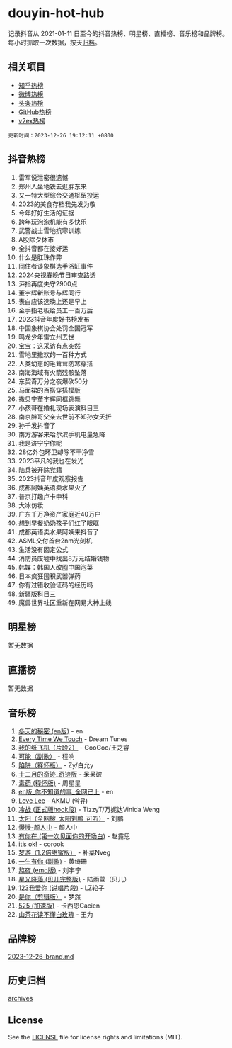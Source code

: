 # douyin-hot-hub

记录抖音从 2021-01-11 日至今的抖音热榜、明星榜、直播榜、音乐榜和品牌榜。每小时抓取一次数据，按天[归档](archives)。

## 相关项目

- [知乎热榜](https://github.com/lonnyzhang423/zhihu-hot-hub)
- [微博热榜](https://github.com/lonnyzhang423/weibo-hot-hub)
- [头条热榜](https://github.com/lonnyzhang423/toutiao-hot-hub)
- [GitHub热榜](https://github.com/lonnyzhang423/github-hot-hub)
- [v2ex热榜](https://github.com/lonnyzhang423/v2ex-hot-hub)


`更新时间：2023-12-26 19:12:11 +0800`

## 抖音热榜

1. 雷军说泄密很遗憾
1. 郑州人坐地铁去逛胖东来
1. 又一特大型综合交通枢纽投运
1. 2023的美食存档我先发为敬
1. 今年好好生活的证据
1. 跨年玩泡泡机能有多快乐
1. 武警战士雪地抗寒训练
1. A股除夕休市
1. 全抖音都在接好运
1. 什么是肛珠作弊
1. 同住者谈象棋选手浴缸事件
1. 2024央视春晚节目审查路透
1. 沪指再度失守2900点
1. 董宇辉新账号与辉同行
1. 表白应该选晚上还是早上
1. 金手指老板给员工一百万后
1. 2023抖音年度好书榜发布
1. 中国象棋协会处罚全国冠军
1. 鸣龙少年雷立州去世
1. 宝宝：这采访有点突然
1. 雪地里撒欢的一百种方式
1. 人类幼崽的毛茸茸防寒穿搭
1. 南海海域有火箭残骸坠落
1. 东契奇万分之夜爆砍50分
1. 马面裙的百搭穿搭模版
1. 撒贝宁董宇辉同框跳舞
1. 小孩哥在婚礼现场表演科目三
1. 南京胖哥父亲去世前不知孙女夭折
1. 孙千发抖音了
1. 南方游客来哈尔滨手机电量急降
1. 我是济宁宁你呢
1. 28亿外包环卫却除不干净雪
1. 2023平凡的我也在发光
1. 陆兵被开除党籍
1. 2023抖音年度观察报告
1. 成都阿姨英语卖水果火了
1. 普京打趣卢卡申科
1. 大冰仿妆
1. 广东千万净资产家庭近40万户
1. 想到早餐奶奶孩子们红了眼眶
1. 成都英语卖水果阿姨来抖音了
1. ASML交付首台2nm光刻机
1. 生活没有固定公式
1. 消防员废墟中找出8万元结婚钱物
1. 韩媒：韩国人改囤中国泡菜
1. 日本疯狂囤积武器弹药
1. 你有过错收验证码的经历吗
1. 新疆版科目三
1. 魔兽世界社区重新在网易大神上线

## 明星榜

暂无数据

## 直播榜

暂无数据

## 音乐榜

1. [冬天的秘密 (en版)](https://sf3-cdn-tos.douyinstatic.com/obj/tos-cn-ve-2774/okIuMHDdzyf3FjGK4Lphe1vfHcQaPIHAg0Z4CR) - en
1. [Every Time We Touch](https://sf6-cdn-tos.douyinstatic.com/obj/tos-cn-ve-2774/ogN6lUKQeBBfEVhIOMikG1CcJjugxk1tztZyhP) - Dream Tunes
1. [我的纸飞机（片段2）](https://sf3-cdn-tos.douyinstatic.com/obj/tos-cn-ve-2774/oM2ZrKcg2CD5AeRB2gkeXOFB1IxAGJdZPazYHf) - GooGoo/王之睿
1. [可能（副歌）](https://sf6-cdn-tos.douyinstatic.com/obj/tos-cn-ve-2774/cde1731888894259b333569393c2fb51) - 程响
1. [陷阱（释怀版）](https://sf6-cdn-tos.douyinstatic.com/obj/tos-cn-ve-2774/oE8C21LeZrzKLDFfQYgMzx4GAIHageG5IzayY7) - Zy/白允y
1. [十二月的奇迹_奇迹版](https://sf3-cdn-tos.douyinstatic.com/obj/tos-cn-ve-2774/oMslvA9FBzGMGHnyUuoiiUjtIAXfMz6tzwByW8) - 呆呆破
1. [毒药 (释怀版)](https://sf3-cdn-tos.douyinstatic.com/obj/tos-cn-ve-2774/oYILMEAzspdZBIzy4frJNB8ZHPHWAhiwowd4Ad) - 周星星
1. [en版_你不知道的事_全网已上](https://sf6-cdn-tos.douyinstatic.com/obj/tos-cn-ve-2774/o4QbYLDezHUtFyDKdF9XfmPhIewaqEQAggj6Cb) - en
1. [Love Lee](https://sf6-cdn-tos.douyinstatic.com/obj/tos-cn-ve-2774/o05GbkJGbCBTdDnMtB0fwOYgkeZp23vrWQDQBS) - AKMU (악뮤)
1. [冷战 (正式版hook段)](https://sf3-cdn-tos.douyinstatic.com/obj/tos-cn-ve-2774/oMuEoiBasWApEMVDgNiI8VAByNmwo5J0pyf8Yx) - TizzyT/万妮达Vinida Weng
1. [太阳（全网搜_太阳刘鹏_可听）](https://sf6-cdn-tos.douyinstatic.com/obj/tos-cn-ve-2774/ogWbyIQnlBFImVbeDocRdCIYtBHlbJXgfZMvgz) - 刘鹏
1. [慢慢-颜人中](https://sf3-cdn-tos.douyinstatic.com/obj/tos-cn-ve-2774/ocjHNfBXdBxQNC8ZGAeoLMFTUgtBg8bkExunDC) - 颜人中
1. [有你在 (第一次见面你的开场白)](https://sf3-cdn-tos.douyinstatic.com/obj/tos-cn-ve-2774/oAthrQ3ClJBfI57uBoFEgNDYtNCZ0TSYQQfxQ0) - 赵露思
1. [it’s ok!](https://sf3-cdn-tos.douyinstatic.com/obj/tos-cn-ve-2774/0fc4d0ee28444bd0ab76e8b7c0003f52) - corook
1. [梦游（1.2倍甜蜜版）](https://sf6-cdn-tos.douyinstatic.com/obj/tos-cn-ve-2774/o4gyAUm8hwufoEABmwVIiQtHsFuGzAEEWtNMzo) - 补菜Nveg
1. [一生有你 (副歌)](https://sf3-cdn-tos.douyinstatic.com/obj/tos-cn-ve-2774/o8xzM8HLaQzgMiJ96FKAWCenIuzkFpfClDdmeW) - 黄绮珊
1. [熬夜 (emo版)](https://sf6-cdn-tos.douyinstatic.com/obj/tos-cn-ve-2774/ocQZvZErLThAfNQOtBZ178gQDfCDFBL9iB5lvY) - 刘宇宁
1. [星光降落 (贝儿完整版)](https://sf6-cdn-tos.douyinstatic.com/obj/tos-cn-ve-2774/okwB9hAwyAtsFFkFBzAX1hOOfQuIoMNs0W2Mwr) - 陆雨萱（贝儿）
1. [123我爱你 (说唱片段)](https://sf3-cdn-tos.douyinstatic.com/obj/tos-cn-ve-2774/oYCWFpY0hL9kda0dQKIGDYeKYfQmAse0DgpDjz) - LZ轮子
1. [是你（剪辑版）](https://sf6-cdn-tos.douyinstatic.com/obj/tos-cn-ve-2774/46019dae783c4c969944217fe1cfafc4) - 梦然
1. [525 (加速版)](https://sf6-cdn-tos.douyinstatic.com/obj/tos-cn-ve-2774/oIfKCtqfDyP8Vc9FpAPgWMyezT6LnDT1abRwGg) - 卡西恩Cacien
1. [山茶花读不懂白玫瑰](https://sf6-cdn-tos.douyinstatic.com/obj/tos-cn-ve-2774/osfn8B7DktrRHEPJgPCfDbw7QDQEkwC16BxZg9) - 王为

## 品牌榜

[2023-12-26-brand.md](archives/2023-12-26-brand.md)

## 历史归档

[archives](archives)

## License

See the [LICENSE](LICENSE) file for license rights and limitations (MIT).
